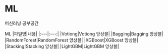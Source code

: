 # ML
머신러닝 공부공간

ML 
|파일명|내용|
|:---|:---:|
|Votiong|Votiong 앙상블|
|Bagging|Bagging 앙상블|
|RandomForest|RandomForest 앙상블|
|XGBoost|XGBoost 앙상블|
|Stacking|Stacking 앙상블|
|LightGBM|LightGBM 앙상블|
